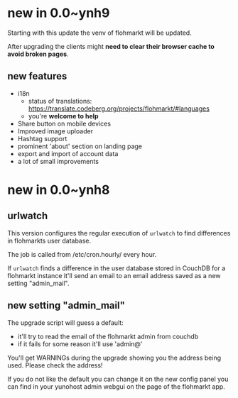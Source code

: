 # new in 0.0~ynh9

Starting with this update the venv of flohmarkt will be updated.

After upgrading the clients might **need to clear their browser cache to avoid broken pages**.

## new features

* i18n
  * status of translations: https://translate.codeberg.org/projects/flohmarkt/#languages
  * you're **welcome to help**
* Share button on mobile devices
* Improved image uploader
* Hashtag support
* prominent 'about' section on landing page
* export and import of account data
* a lot of small improvements

# new in 0.0~ynh8

## urlwatch

This version configures the regular execution of `urlwatch` to find differences in flohmarkts user database.

The job is called from /etc/cron.hourly/ every hour.

If `urlwatch` finds a difference in the user database stored in CouchDB for a flohmarkt instance it'll send an email to an email address saved as a new setting "admin_mail".

## new setting "admin_mail"

The upgrade script will guess a default:

* it'll try to read the email of the flohmarkt admin from couchdb
* if it fails for some reason it'll use 'admin@<your main domain>'

You'll get WARNINGs during the upgrade showing you the address being used. Please check the address!

If you do not like the default you can change it on the new config panel you can find in your yunohost admin webgui on the page of the flohmarkt app.

